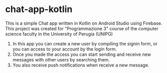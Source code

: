 # chat-app-kotlin
This is a simple Chat app written in Kotlin on Android Studio using Firebase.
This project was created for "Programmazione 3" course of the computer science faculty in the University of Perugia (UNIPG)

1. In this app you can create a new user by compiling the signin form, or you can access to your account by the login form.
2. Once you made the access you can start sending and receive new messages with other users by searching them.
3. You also receive push notifications when receive a new message.

